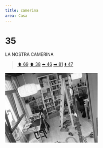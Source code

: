 ```yaml
---
title: camerina
area: Casa
---
```

# 35
LA NOSTRA CAMERINA

> [⬆️ 69](69-camerina-libreria.md)
> [⬆️ 38](38-camerina-letto.md)
> [⬅️ 46](46-camerina-scrivania.md)
> [➡️ 81](81-ripostiglio.md)
> [⬇️ 47](47-casa-camerina_porta.md)

![foto_61](../_assets/preview/foto_61.jpg)